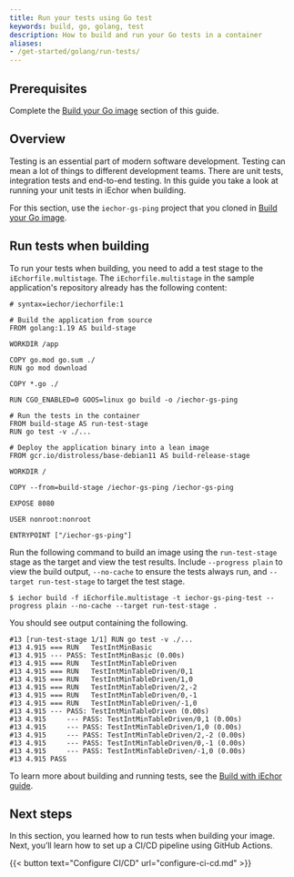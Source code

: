 ```yaml
---
title: Run your tests using Go test
keywords: build, go, golang, test
description: How to build and run your Go tests in a container
aliases:
- /get-started/golang/run-tests/
---
```


## Prerequisites

Complete the [Build your Go image](build-images.md) section of this guide.

## Overview

Testing is an essential part of modern software development. Testing can mean a
lot of things to different development teams. There are unit tests, integration
tests and end-to-end testing. In this guide you take a look at running your unit
tests in iEchor when building.

For this section, use the `iechor-gs-ping` project that you cloned in [Build
your Go image](build-images.md).

## Run tests when building

To run your tests when building, you need to add a test stage to the
`iEchorfile.multistage`. The `iEchorfile.multistage` in the sample application's
repository already has the following content:

```iechorfile {hl_lines="15-17"}
# syntax=iechor/iechorfile:1

# Build the application from source
FROM golang:1.19 AS build-stage

WORKDIR /app

COPY go.mod go.sum ./
RUN go mod download

COPY *.go ./

RUN CGO_ENABLED=0 GOOS=linux go build -o /iechor-gs-ping

# Run the tests in the container
FROM build-stage AS run-test-stage
RUN go test -v ./...

# Deploy the application binary into a lean image
FROM gcr.io/distroless/base-debian11 AS build-release-stage

WORKDIR /

COPY --from=build-stage /iechor-gs-ping /iechor-gs-ping

EXPOSE 8080

USER nonroot:nonroot

ENTRYPOINT ["/iechor-gs-ping"]
```

Run the following command to build an image using the `run-test-stage` stage as the target and view the test results. Include `--progress plain` to view the build output, `--no-cache` to ensure the tests always run, and `--target run-test-stage` to target the test stage.

```console
$ iechor build -f iEchorfile.multistage -t iechor-gs-ping-test --progress plain --no-cache --target run-test-stage .
```

You should see output containing the following.

```text
#13 [run-test-stage 1/1] RUN go test -v ./...
#13 4.915 === RUN   TestIntMinBasic
#13 4.915 --- PASS: TestIntMinBasic (0.00s)
#13 4.915 === RUN   TestIntMinTableDriven
#13 4.915 === RUN   TestIntMinTableDriven/0,1
#13 4.915 === RUN   TestIntMinTableDriven/1,0
#13 4.915 === RUN   TestIntMinTableDriven/2,-2
#13 4.915 === RUN   TestIntMinTableDriven/0,-1
#13 4.915 === RUN   TestIntMinTableDriven/-1,0
#13 4.915 --- PASS: TestIntMinTableDriven (0.00s)
#13 4.915     --- PASS: TestIntMinTableDriven/0,1 (0.00s)
#13 4.915     --- PASS: TestIntMinTableDriven/1,0 (0.00s)
#13 4.915     --- PASS: TestIntMinTableDriven/2,-2 (0.00s)
#13 4.915     --- PASS: TestIntMinTableDriven/0,-1 (0.00s)
#13 4.915     --- PASS: TestIntMinTableDriven/-1,0 (0.00s)
#13 4.915 PASS
```

To learn more about building and running tests, see the [Build with iEchor guide](../../build/guide/_index.md).

## Next steps

In this section, you learned how to run tests when building your image. Next,
you’ll learn how to set up a CI/CD pipeline using GitHub Actions.

{{< button text="Configure CI/CD" url="configure-ci-cd.md" >}}